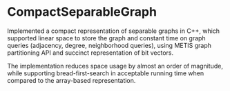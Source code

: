 # CompactSeparableGraph

Implemented a compact representation of separable graphs in C++, which supported linear space to store the graph and constant time on graph queries (adjacency, degree, neighborhood queries), using METIS graph partitioning API and succinct representation of bit vectors.

The implementation reduces space usage by almost an order of magnitude, while supporting bread-first-search in acceptable running time when compared to the array-based representation.

